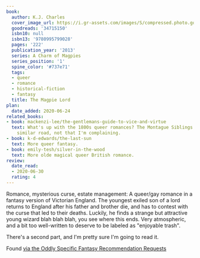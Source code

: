```yaml
---
book:
  author: K.J. Charles
  cover_image_url: https://i.gr-assets.com/images/S/compressed.photo.goodreads.com/books/1490703800l/34715150._SX98_.jpg
  goodreads: '34715150'
  isbn10: null
  isbn13: '9780995799028'
  pages: '222'
  publication_year: '2013'
  series: A Charm of Magpies
  series_position: '1'
  spine_color: '#737e71'
  tags:
  - queer
  - romance
  - historical-fiction
  - fantasy
  title: The Magpie Lord
plan:
  date_added: 2020-06-24
related_books:
- book: mackenzi-lee/the-gentlemans-guide-to-vice-and-virtue
  text: What's up with the 1800s queer romances? The Montague Siblings go down a very
    similar road, not that I'm complaining.
- book: k-d-edwards/the-last-sun
  text: More queer fantasy.
- book: emily-tesh/silver-in-the-wood
  text: More olde magical queer British romance.
review:
  date_read:
  - 2020-06-30
  rating: 4
---
```


Romance, mysterious curse, estate management: A queer/gay romance in a fantasy version of Victorian England.  The
youngest exiled son of a lord returns to England after his father and brother die, and has to contest with the curse
that led to their deaths. Luckily, he finds a strange but attractive young wizard blah blah blah, you see where this
ends.  Very atmospheric, and a bit too well-written to deserve to be labeled as "enjoyable trash".

There's a second part, and I'm pretty sure I'm going to read it.

Found [via the Oddly Specific Fantasy Recommendation Requests](https://www.reddit.com/r/Fantasy/comments/hazt57/oddly_specific_fantasy_recommendation_requests/fv6zou9/)

